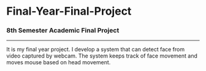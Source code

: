 # Final-Year-Final-Project
### 8th Semester Academic Final Project
----
It is my final year project. I develop a system that can detect face from video captured by webcam. The system keeps track of face movement and moves mouse based on head movement. 
